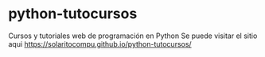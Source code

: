 # python-tutocursos
Cursos y tutoriales web de programación en Python
Se puede visitar el sitio aqui https://solaritocompu.github.io/python-tutocursos/
